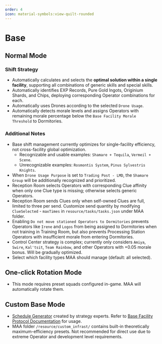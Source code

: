 ```yaml
---
order: 4
icon: material-symbols:view-quilt-rounded
---
```


# Base

## Normal Mode

### Shift Strategy

- Automatically calculates and selects the **optimal solution within a single facility**, supporting all combinations of generic skills and special skills.
- Automatically identifies EXP Records, Pure Gold Ingots, Originium Shards, and Chips, deploying corresponding Operator combinations for each.
- Automatically uses Drones according to the selected `Drone Usage`.
- Automatically detects morale levels and assigns Operators with remaining morale percentage below the `Base Facility Morale Threshold` to Dormitories.

### Additional Notes

- Base shift management currently optimizes for single-facility efficiency, not cross-facility global optimization.
  - Recognizable and usable examples: `Shamare + Tequila`, `Vermeil + Scene`.
  - Unrecognizable examples: `Rosmontis System`, `Pinus Sylvestris Knights`.
- When `Drone Usage Purpose` is set to `Trading Post - LMD`, the `Shamare Group` will be additionally recognized and prioritized.
- Reception Room selects Operators with corresponding Clue affinity when only one Clue type is missing; otherwise selects generic Operators.
- Reception Room sends Clues only when self-owned Clues are full, limited to three per send. Customize send quantity by modifying `ClueSelected` - `maxTimes` in `resource/tasks/tasks.json` under MAA folder.
- Enabling `Do not move stationed Operators to Dormitories` prevents Operators like `Irene` and `Logos` from being assigned to Dormitories when not training in Training Room, but also prevents Processing Station Operators with insufficient morale from entering Dormitories.
- Control Center strategy is complex; currently only considers `Amiya`, `Swire`, `Kal'tsit`, `Team Rainbow`, and other Operators with +0.05 morale bonus. Will be gradually optimized.
- Select which facility types MAA should manage (default: all selected).

## One-click Rotation Mode

- This mode requires preset squads configured in-game. MAA will automatically rotate them.

## Custom Base Mode

- [Schedule Generator](https://ark.yituliu.cn/tools/schedule) created by strategy experts. Refer to [Base Facility Protocol Documentation](../../protocol/base-scheduling-schema.md) for usage.
- MAA folder `/resource/custom_infrast/` contains built-in theoretically maximum-efficiency presets. Not recommended for direct use due to extreme Operator and development level requirements.
